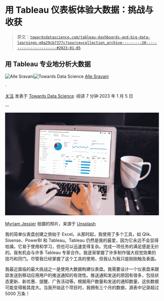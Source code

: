 # 用 Tableau 仪表板体验大数据：挑战与收获

> 原文：[`towardsdatascience.com/tableau-dashboards-and-big-data-learnings-e0a29cb7377c?source=collection_archive---------20-----------------------#2023-01-05`](https://towardsdatascience.com/tableau-dashboards-and-big-data-learnings-e0a29cb7377c?source=collection_archive---------20-----------------------#2023-01-05)

## 用 Tableau 专业地分析大数据

[](https://alle-sravani.medium.com/?source=post_page-----e0a29cb7377c--------------------------------)![Alle Sravani](https://alle-sravani.medium.com/?source=post_page-----e0a29cb7377c--------------------------------)[](https://towardsdatascience.com/?source=post_page-----e0a29cb7377c--------------------------------)![Towards Data Science](https://towardsdatascience.com/?source=post_page-----e0a29cb7377c--------------------------------) [Alle Sravani](https://alle-sravani.medium.com/?source=post_page-----e0a29cb7377c--------------------------------)

·

[关注](https://medium.com/m/signin?actionUrl=https%3A%2F%2Fmedium.com%2F_%2Fsubscribe%2Fuser%2F79c59886365f&operation=register&redirect=https%3A%2F%2Ftowardsdatascience.com%2Ftableau-dashboards-and-big-data-learnings-e0a29cb7377c&user=Alle+Sravani&userId=79c59886365f&source=post_page-79c59886365f----e0a29cb7377c---------------------post_header-----------) 发表于 [Towards Data Science](https://towardsdatascience.com/?source=post_page-----e0a29cb7377c--------------------------------) ·阅读 7 分钟·2023 年 1 月 5 日[](https://medium.com/m/signin?actionUrl=https%3A%2F%2Fmedium.com%2F_%2Fvote%2Ftowards-data-science%2Fe0a29cb7377c&operation=register&redirect=https%3A%2F%2Ftowardsdatascience.com%2Ftableau-dashboards-and-big-data-learnings-e0a29cb7377c&user=Alle+Sravani&userId=79c59886365f&source=-----e0a29cb7377c---------------------clap_footer-----------)

--

[](https://medium.com/m/signin?actionUrl=https%3A%2F%2Fmedium.com%2F_%2Fbookmark%2Fp%2Fe0a29cb7377c&operation=register&redirect=https%3A%2F%2Ftowardsdatascience.com%2Ftableau-dashboards-and-big-data-learnings-e0a29cb7377c&source=-----e0a29cb7377c---------------------bookmark_footer-----------)![](img/9e55124e1464def465f8fdc6e9a68f7e.png)

[Myriam Jessier](https://unsplash.com/@mjessier?utm_source=medium&utm_medium=referral) 拍摄的照片，来源于 [Unsplash](https://unsplash.com/?utm_source=medium&utm_medium=referral)

我的简单仪表盘创建之旅始于 Excel。从那时起，我使用了多个工具，如 Qlik、Sisense、PowerBI 和 Tableau。Tableau 仍然是我的最爱，因为它永远不会显得枯燥。它易于使用和学习，但也可以迅速变得复杂。完成一项任务的满足感是无价的。我有机会与许多 Tableau 专家合作。我逐渐掌握了许多制作强大视觉效果的技巧和窍门。尽管我已经掌握了这个工具的使用，但我认为我只是刚刚触及表面。

我最近面临的最大挑战之一是使用大数据构建仪表盘。我需要设计一个仪表盘来跟踪发送到移动应用用户的推送通知的有效性。推送通知发送的原因有很多，包括状态更新、新优惠、提醒、广告活动等。根据用户数量和发送的通知数量，这些数据可能变得极其庞大。当我开始这个项目时，我拥有三个月的数据，源表中记录超过 5000 万条！
